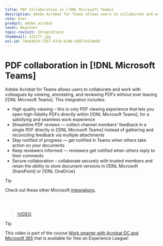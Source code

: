 ```yaml
---
title: PDF Collaboration in [!DNL Microsoft Teams]
description: Adobe Acrobat for Teams allows users to collaborate and work with colleagues by viewing, annotating, and reviewing PDFs without ever leaving [!DNL Microsoft Teams]
role: User
product: adobe acrobat
level: Beginner
topic-revisit: Integrations
thumbnail: 331277.jpg
exl-id: 76eb392d-7357-47c8-b24b-58977e229e8f
---
```

# PDF collaboration in [!DNL Microsoft Teams]

Adobe Acrobat for Teams allows users to collaborate and work with colleagues by viewing, annotating, and reviewing PDFs without ever leaving [!DNL Microsoft Teams]. This integration includes:

* High quality viewing – this is only PDF viewing experience that lets you open high-fidelity PDFs directly within [!DNL Microsoft Teams], for a satisfying and seamless work experience
* Streamline PDF reviews — collect channel members' feedback in a single PDF directly in [!DNL Microsoft Teams] instead of gathering and reconciling feedback via multiple attachments
* Stay notified of progress — get notified in Teams when others take action on your documents
* Keep reviewers informed — reviewers get notified when others reply to their comments
* Secure collaboration – collaborate securely with trusted members and retain the ability to store document versions in [!DNL Microsoft SharePoint] or [!DNL OneDrive]

>[!TIP]
>
>Check out these other Microsoft [integrations](../integrate/integrate-overview.md#microsoft).

<br>&nbsp;

>[!VIDEO](https://video.tv.adobe.com/v/331277?quality=12&learn=on&hidetitle=true)

>[!TIP]
>
>This video is part of the course [Work smarter with Acrobat DC and Microsoft 365](https://experienceleague.adobe.com/?recommended=Acrobat-U-1-2021.microsoft365) that is available for free on Experience League!
